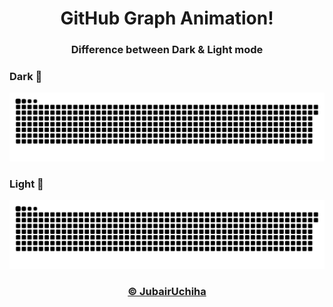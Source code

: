 <h1 align="center">GitHub Graph Animation!</h1>
<h3 align="center">Difference between Dark & Light mode</h3>

<div>
  <h3 align="left">Dark 🌚</h3>
  
  ![snake gif dark](https://github.com/JubairUchiha/GitHub-Graph/blob/main/github-contribution-grid-snake-dark.svg)
  
</div>

<div>
  <h3 align="left">Light 🌝</h3>
  
  ![snake gif](https://github.com/JubairUchiha/GitHub-Graph/blob/main/github-contribution-grid-snake.svg)
  
</div>

<div>
  <h3 align="center"><a href="https://www.facebook.com/JubairUchiha">© JubairUchiha</a></h3>
  
</div>

